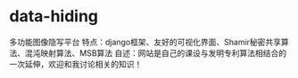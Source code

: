 # data-hiding
多功能图像隐写平台
特点：django框架、友好的可视化界面、Shamir秘密共享算法、混沌映射算法、MSB算法
自述：网站是自己的课设与发明专利算法相结合的一次延伸，欢迎和我讨论相关的知识！
